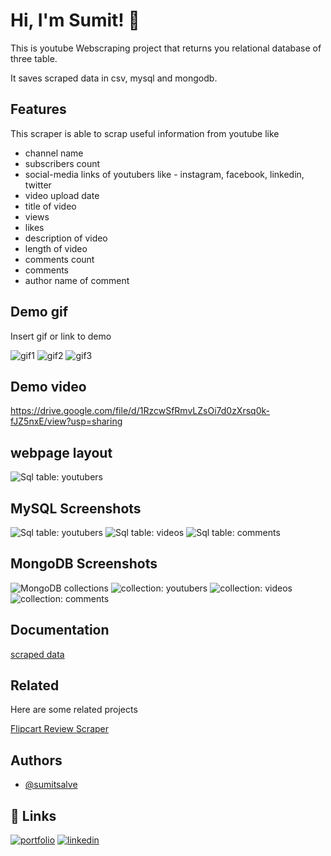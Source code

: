 
# Hi, I'm Sumit! 👋


This is youtube Webscraping project that returns you relational database of three table.

It saves scraped data in csv, mysql and mongodb.
 

## Features
This scraper is able to scrap useful information from youtube like 
 
- channel name
- subscribers count
- social-media links of youtubers like - instagram, facebook, linkedin, twitter
- video upload date
- title of video
- views
- likes
- description of video
- length of video
- comments count
- comments 
- author name of comment


## Demo gif

Insert gif or link to demo

![gif1](https://github.com/sumitsalve98/Python_Project_Youtube_Scraper/blob/master/extras/gif1.gif)
![gif2](https://github.com/sumitsalve98/Python_Project_Youtube_Scraper/blob/master/extras/gif2.gif)
![gif3](https://github.com/sumitsalve98/Python_Project_Youtube_Scraper/blob/master/extras/gif3.gif)

## Demo video
https://drive.google.com/file/d/1RzcwSfRmvLZsOi7d0zXrsq0k-fJZ5nxE/view?usp=sharing
## webpage layout

![Sql table: youtubers](https://github.com/sumitsalve98/Python_Project_Youtube_Scraper/blob/master/extras/main%20view.png?raw=true)
## MySQL Screenshots

![Sql table: youtubers](https://github.com/sumitsalve98/Python_Project_Youtube_Scraper/blob/master/extras/youtubers.png?raw=true)
![Sql table: videos](https://github.com/sumitsalve98/Python_Project_Youtube_Scraper/blob/master/extras/videos.png?raw=true)
![Sql table: comments](https://github.com/sumitsalve98/Python_Project_Youtube_Scraper/blob/master/extras/comments.png?raw=true)

## MongoDB Screenshots

![MongoDB collections](https://github.com/sumitsalve98/Python_Project_Youtube_Scraper/blob/master/extras/collections.png?raw=true)
![collection: youtubers](https://github.com/sumitsalve98/Python_Project_Youtube_Scraper/blob/master/extras/coll-youtubers.png?raw=true)
![collection: videos](https://github.com/sumitsalve98/Python_Project_Youtube_Scraper/blob/master/extras/coll-videos.png?raw=true)
![collection: comments](https://github.com/sumitsalve98/Python_Project_Youtube_Scraper/blob/master/extras/coll-comments.png?raw=true)
## Documentation

[scraped data](https://drive.google.com/file/d/1L1e0R6uZWjtYsNt53BNEVJYR45Uz_HbX/view?usp=sharing)


## Related

Here are some related projects

[Flipcart Review Scraper](https://github.com/sumitsalve98/Python_Project_Flipcart_Review_Scraper)


## Authors

- [@sumitsalve](https://github.com/sumitsalve98)


## 🔗 Links
[![portfolio](https://img.shields.io/badge/my_portfolio-000?style=for-the-badge&logo=ko-fi&logoColor=white)](https://katherineoelsner.com/)
[![linkedin](https://img.shields.io/badge/linkedin-0A66C2?style=for-the-badge&logo=linkedin&logoColor=white)](https://www.linkedin.com/in/sumit-salve-72b818217/)


